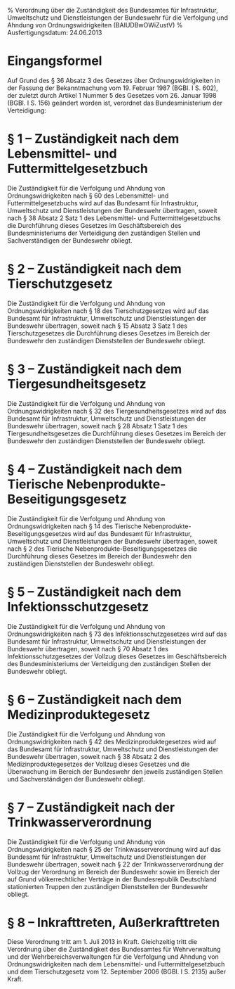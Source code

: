 % Verordnung über die Zuständigkeit des Bundesamtes für Infrastruktur, Umweltschutz und Dienstleistungen der Bundeswehr für die Verfolgung und Ahndung von Ordnungswidrigkeiten  (BAIUDBwOWiZustV)
% Ausfertigungsdatum: 24.06.2013
 
# Eingangsformel

Auf Grund des § 36 Absatz 3 des Gesetzes über Ordnungswidrigkeiten in der Fassung der Bekanntmachung vom 19. Februar 1987 (BGBl. I S. 602), der zuletzt durch Artikel 1 Nummer 5 des Gesetzes vom 26. Januar 1998 (BGBl. I S. 156) geändert worden ist, verordnet das Bundesministerium der Verteidigung:

# § 1 – Zuständigkeit nach dem Lebensmittel- und Futtermittelgesetzbuch

Die Zuständigkeit für die Verfolgung und Ahndung von Ordnungswidrigkeiten nach § 60 des Lebensmittel- und Futtermittelgesetzbuchs wird auf das Bundesamt für Infrastruktur, Umweltschutz und Dienstleistungen der Bundeswehr übertragen, soweit nach § 38 Absatz 2 Satz 1 des Lebensmittel- und Futtermittelgesetzbuchs die Durchführung dieses Gesetzes im Geschäftsbereich des Bundesministeriums der Verteidigung den zuständigen Stellen und Sachverständigen der Bundeswehr obliegt.

# § 2 – Zuständigkeit nach dem Tierschutzgesetz

Die Zuständigkeit für die Verfolgung und Ahndung von Ordnungswidrigkeiten nach § 18 des Tierschutzgesetzes wird auf das Bundesamt für Infrastruktur, Umweltschutz und Dienstleistungen der Bundeswehr übertragen, soweit nach § 15 Absatz 3 Satz 1 des Tierschutzgesetzes die Durchführung dieses Gesetzes im Bereich der Bundeswehr den zuständigen Dienststellen der Bundeswehr obliegt.

# § 3 – Zuständigkeit nach dem Tiergesundheitsgesetz

Die Zuständigkeit für die Verfolgung und Ahndung von Ordnungswidrigkeiten nach § 32 des Tiergesundheitsgesetzes wird auf das Bundesamt für Infrastruktur, Umweltschutz und Dienstleistungen der Bundeswehr übertragen, soweit nach § 28 Absatz 1 Satz 1 des Tiergesundheitsgesetzes die Durchführung dieses Gesetzes im Bereich der Bundeswehr den zuständigen Dienststellen der Bundeswehr obliegt.

# § 4 – Zuständigkeit nach dem Tierische Nebenprodukte-Beseitigungsgesetz

Die Zuständigkeit für die Verfolgung und Ahndung von Ordnungswidrigkeiten nach § 14 des Tierische Nebenprodukte-Beseitigungsgesetzes wird auf das Bundesamt für Infrastruktur, Umweltschutz und Dienstleistungen der Bundeswehr übertragen, soweit nach § 2 des Tierische Nebenprodukte-Beseitigungsgesetzes die Durchführung dieses Gesetzes im Bereich der Bundeswehr den zuständigen Dienststellen der Bundeswehr obliegt.

# § 5 – Zuständigkeit nach dem Infektionsschutzgesetz

Die Zuständigkeit für die Verfolgung und Ahndung von Ordnungswidrigkeiten nach § 73 des Infektionsschutzgesetzes wird auf das Bundesamt für Infrastruktur, Umweltschutz und Dienstleistungen der Bundeswehr übertragen, soweit nach § 70 Absatz 1 des Infektionsschutzgesetzes der Vollzug dieses Gesetzes im Geschäftsbereich des Bundesministeriums der Verteidigung den zuständigen Stellen der Bundeswehr obliegt.

# § 6 – Zuständigkeit nach dem Medizinproduktegesetz

Die Zuständigkeit für die Verfolgung und Ahndung von Ordnungswidrigkeiten nach § 42 des Medizinproduktegesetzes wird auf das Bundesamt für Infrastruktur, Umweltschutz und Dienstleistungen der Bundeswehr übertragen, soweit nach § 38 Absatz 2 des Medizinproduktegesetzes der Vollzug dieses Gesetzes und die Überwachung im Bereich der Bundeswehr den jeweils zuständigen Stellen und Sachverständigen der Bundeswehr obliegt.

# § 7 – Zuständigkeit nach der Trinkwasserverordnung

Die Zuständigkeit für die Verfolgung und Ahndung von Ordnungswidrigkeiten nach § 25 der Trinkwasserverordnung wird auf das Bundesamt für Infrastruktur, Umweltschutz und Dienstleistungen der Bundeswehr übertragen, soweit nach § 22 der Trinkwasserverordnung der Vollzug der Verordnung im Bereich der Bundeswehr sowie im Bereich der auf Grund völkerrechtlicher Verträge in der Bundesrepublik Deutschland stationierten Truppen den zuständigen Dienststellen der Bundeswehr obliegt.

# § 8 – Inkrafttreten, Außerkrafttreten

Diese Verordnung tritt am 1. Juli 2013 in Kraft. Gleichzeitig tritt die Verordnung über die Zuständigkeit des Bundesamtes für Wehrverwaltung und der Wehrbereichsverwaltungen für die Verfolgung und Ahndung von Ordnungswidrigkeiten nach dem Lebensmittel- und Futtermittelgesetzbuch und dem Tierschutzgesetz vom 12. September 2006 (BGBl. I S. 2135) außer Kraft.
